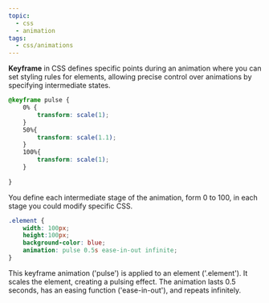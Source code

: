 ```yaml
---
topic:
  - css
  - animation
tags:
  - css/animations
---
```

**Keyframe** in CSS defines specific points during an animation where you can set styling rules for elements, allowing precise control over animations by specifying intermediate states.

``` css
@keyframe pulse {
	0% { 
		transform: scale(1);
	}
	50%{
		transform: scale(1.1);
	}
	100%{
		transform: scale(1);
	}
	
}
```

You define each intermediate stage of the animation, form 0 to 100, in each stage you could modify specific CSS.

``` css
.element {
	width: 100px;
	height:100px;
	background-color: blue;
	animation: pulse 0.5s ease-in-out infinite;	
}
````

This keyframe animation ('pulse') is applied to an element ('.element'). It scales the element, creating a pulsing effect. The animation lasts 0.5 seconds, has an easing function ('ease-in-out'), and repeats infinitely.


